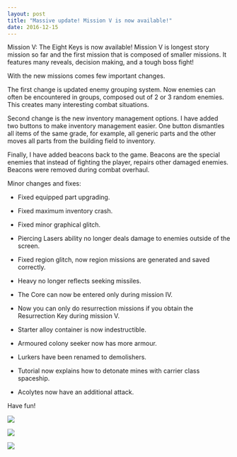 ```yaml
---
layout: post
title: "Massive update! Mission V is now available!"
date: 2016-12-15
---
```


Mission V: The Eight Keys is now available!
Mission V is longest story mission so far and the first mission that is composed of smaller missions.
It features many reveals, decision making, and a tough boss fight!

With the new missions comes few important changes.

The first change is updated enemy grouping system.
Now enemies can often be encountered in groups, composed out of 2 or 3 random enemies.
This creates many interesting combat situations.

Second change is the new inventory management options. 
I have added two buttons to make inventory management easier.
One button dismantles all items of the same grade, for example, all generic parts and the other moves all parts from the building field to inventory.

Finally, I have added beacons back to the game. 
Beacons are the special enemies that instead of fighting the player, repairs other damaged enemies.
Beacons were removed during combat overhaul.

Minor changes and fixes:

* Fixed equipped part upgrading.

* Fixed maximum inventory crash.

* Fixed minor graphical glitch.

* Piercing Lasers ability no longer deals damage to enemies outside of the screen.

* Fixed region glitch, now region missions are generated and saved correctly.

* Heavy no longer reflects seeking missiles.

* The Core can now be entered only during mission IV.

* Now you can only do resurrection missions if you obtain the Resurrection Key during mission V.

* Starter alloy container is now indestructible.

* Armoured colony seeker now has more armour.

* Lurkers have been renamed to demolishers.

* Tutorial now explains how to detonate mines with carrier class spaceship.

* Acolytes now have an additional attack.

Have fun!

![](http://i.imgur.com/EH8vWFS.png)

![](http://i.imgur.com/YgbQD9R.png)

![](http://i.imgur.com/zy7P62B.png)
